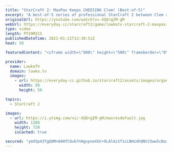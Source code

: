 ```yaml
---
title: "StarCraft 2: MaxPax Keeps CHEESING Clem! (Best-of-5)"
excerpt: "A best-of-5 series of professional StarCraft 2 between Clem and MaxPax. This is the grand finals of the ESL Open Cup Europe #54. A fun match of Terran versus Protoss.  Support my work on Patreon: http://www.patreon.com/lowkotv Become a YouTube member: https://lowko.tv/join  My second channel: http://lowko.tv/morelowko"
originalUrl: https://youtube.com/watch?v=-XQ8rgIM-gM
webUrl: https://everyday.cc/starcraft2/game/lowkotv-starcraft-2-maxpax-keeps-cheesing-clem-best-of-5/
type: video
length: PT39M31S
publishedDateTime: 2021-01-21T12:30:51Z
heat: 50

featuredContent: "<iframe width=\"800\" height=\"500\" frameborder=\"0\" src=\"https://www.youtube.com/embed/-XQ8rgIM-gM\" allow=\"accelerometer; autoplay; encrypted-media; gyroscope; picture-in-picture\" allowfullscreen></iframe>"

provider:
  name: LowkoTV
  domain: lowko.tv
  images:
    - url: https://everyday-cc.github.io/starcraft2/assets/images/organizations/lowko.tv-50x50.jpg
      width: 50
      height: 50

topics:
  - StarCraft 2

images:
  - url: https://i.ytimg.com/vi/-XQ8rgIM-gM/maxresdefault.jpg
    width: 1280
    height: 720
    isCached: true

secured: "ymX5p43TgQ8M+84HfC8vb7nHgvpneXUC+9LAlmiSf1cLNHz4hQNVJ3ww5cBax+5mAhyD797UUaWfBZd+eETHEWWCnkKPRcfW0juJwse5eBVyYGuifTYftVo9a4Jn8AqdU9v5EdVGf681IB4QbOMF+g/0USCMDsdCStMYAbLJaGyznYuabGoyINPHidE9FnAGkqxoGkhM1505kam1g8bDjKP/Hk59a3Pp9NJECT1gH+18vcIAeWaycYyK6j4m+LCexOLX6E7bO/1OriZgeSjkb8mfcGPi+qwDrjTSAgKzC3xn+7JGDWK8Yo49K0kQqksE3OdQKW+ny59EcEqb6KNkrxhEDQCSuz150O6o3P68RQu68WcvtcllvMMHq19Dgrkd1QFrT/V0i5/Frl/j1WyqijzcAgCiXgb8WC6zonAtV8/e0CuiYAVwd1ltJMNVjJtu;s1tixaC9UMqBOGdG08fFPA=="
---
```


